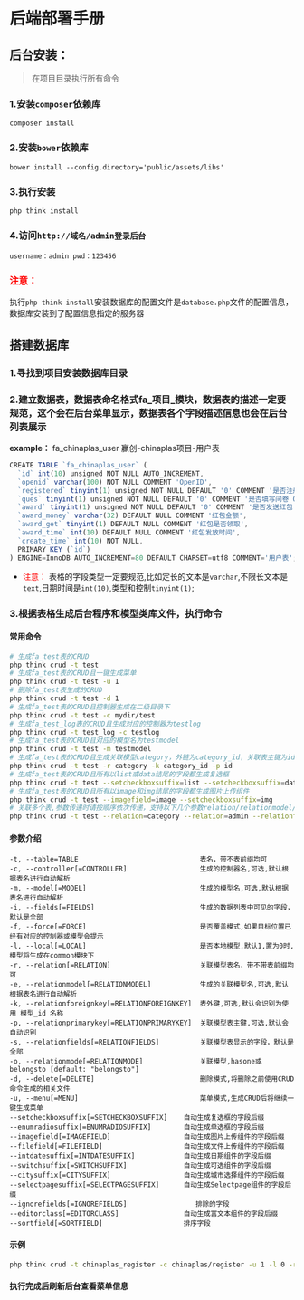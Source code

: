 # 后端部署手册

## 后台安装：
>在项目目录执行所有命令

### 1.安装`composer`依赖库
```
composer install
```
### 2.安装`bower`依赖库
```
bower install --config.directory='public/assets/libs'
```
### 3.执行安装
```
php think install
```
### 4.访问`http://域名/admin登录后台`
```
username：admin pwd：123456
```
### <span style="color:red">注意：</span>
执行`php think install`安装数据库的配置文件是`database.php`文件的配置信息，数据库安装到了配置信息指定的服务器

## 搭建数据库

### 1.寻找到项目安装数据库目录
### 2.建立数据表，数据表命名格式fa_项目_模块，数据表的描述一定要规范，这个会在后台菜单显示，数据表各个字段描述信息也会在后台列表展示
**example：** fa_chinaplas_user 赢创-chinaplas项目-用户表
```javascript
CREATE TABLE `fa_chinaplas_user` (
  `id` int(10) unsigned NOT NULL AUTO_INCREMENT,
  `openid` varchar(100) NOT NULL COMMENT 'OpenID',
  `registered` tinyint(1) unsigned NOT NULL DEFAULT '0' COMMENT '是否注册 0否1是',
  `ques` tinyint(1) unsigned NOT NULL DEFAULT '0' COMMENT '是否填写问卷 0否1是',
  `award` tinyint(1) unsigned NOT NULL DEFAULT '0' COMMENT '是否发送红包 0否1是',
  `award_money` varchar(32) DEFAULT NULL COMMENT '红包金额',
  `award_get` tinyint(1) DEFAULT NULL COMMENT '红包是否领取',
  `award_time` int(10) DEFAULT NULL COMMENT '红包发放时间',
  `create_time` int(10) NOT NULL,
  PRIMARY KEY (`id`)
) ENGINE=InnoDB AUTO_INCREMENT=80 DEFAULT CHARSET=utf8 COMMENT='用户表';
```
 - <span style="color:red">注意：</span>
表格的字段类型一定要规范,比如定长的文本是`varchar`,不限长文本是`text`,日期时间是`int(10)`,类型和控制`tinyint(1)`;


### 3.根据表格生成后台程序和模型类库文件，执行命令

#### 常用命令
```sh
# 生成fa_test表的CRUD
php think crud -t test
# 生成fa_test表的CRUD且一键生成菜单
php think crud -t test -u 1
# 删除fa_test表生成的CRUD
php think crud -t test -d 1
# 生成fa_test表的CRUD且控制器生成在二级目录下
php think crud -t test -c mydir/test
# 生成fa_test_log表的CRUD且生成对应的控制器为testlog
php think crud -t test_log -c testlog
# 生成fa_test表的CRUD且对应的模型名为testmodel
php think crud -t test -m testmodel
# 生成fa_test表的CRUD且生成关联模型category，外链为category_id，关联表主键为id
php think crud -t test -r category -k category_id -p id
# 生成fa_test表的CRUD且所有以list或data结尾的字段都生成复选框
php think crud -t test --setcheckboxsuffix=list --setcheckboxsuffix=data
# 生成fa_test表的CRUD且所有以image和img结尾的字段都生成图片上传组件
php think crud -t test --imagefield=image --setcheckboxsuffix=img
# 关联多个表,参数传递时请按顺序依次传递，支持以下几个参数relation/relationmodel/relationforeignkey/relationprimarykey/relationfields/relationmode
php think crud -t test --relation=category --relation=admin --relationforeignkey=category_id --relationforeignkey=admin_id
```

#### 参数介绍
```
-t, --table=TABLE                              表名，带不表前缀均可
-c, --controller[=CONTROLLER]                  生成的控制器名,可选,默认根据表名进行自动解析
-m, --model[=MODEL]                            生成的模型名,可选,默认根据表名进行自动解析
-i, --fields[=FIELDS]                          生成的数据列表中可见的字段，默认是全部
-f, --force[=FORCE]                            是否覆盖模式,如果目标位置已经有对应的控制器或模型会提示
-l, --local[=LOCAL]                            是否本地模型,默认1,置为0时,模型将生成在common模块下
-r, --relation[=RELATION]                      关联模型表名，带不带表前缀均可
-e, --relationmodel[=RELATIONMODEL]            生成的关联模型名,可选,默认根据表名进行自动解析
-k, --relationforeignkey[=RELATIONFOREIGNKEY]  表外键,可选,默认会识别为使用 模型_id 名称
-p, --relationprimarykey[=RELATIONPRIMARYKEY]  关联模型表主键,可选,默认会自动识别
-s, --relationfields[=RELATIONFIELDS]          关联模型表显示的字段，默认是全部
-o, --relationmode[=RELATIONMODE]              关联模型,hasone或belongsto [default: "belongsto"]
-d, --delete[=DELETE]                          删除模式,将删除之前使用CRUD命令生成的相关文件
-u, --menu[=MENU]                              菜单模式,生成CRUD后将继续一键生成菜单
--setcheckboxsuffix[=SETCHECKBOXSUFFIX]    自动生成复选框的字段后缀
--enumradiosuffix[=ENUMRADIOSUFFIX]        自动生成单选框的字段后缀
--imagefield[=IMAGEFIELD]                  自动生成图片上传组件的字段后缀
--filefield[=FILEFIELD]                    自动生成文件上传组件的字段后缀
--intdatesuffix[=INTDATESUFFIX]            自动生成日期组件的字段后缀
--switchsuffix[=SWITCHSUFFIX]              自动生成可选组件的字段后缀
--citysuffix[=CITYSUFFIX]                  自动生成城市选择组件的字段后缀
--selectpagesuffix[=SELECTPAGESUFFIX]      自动生成Selectpage组件的字段后缀
--ignorefields[=IGNOREFIELDS]                 排除的字段
--editorclass[=EDITORCLASS]                自动生成富文本组件的字段后缀
--sortfield[=SORTFIELD]                    排序字段
```
#### 示例
```sh
php think crud -t chinaplas_register -c chinaplas/register -u 1 -l 0 -r chinaplas_user -k uid -p id
```

#### 执行完成后刷新后台查看菜单信息
